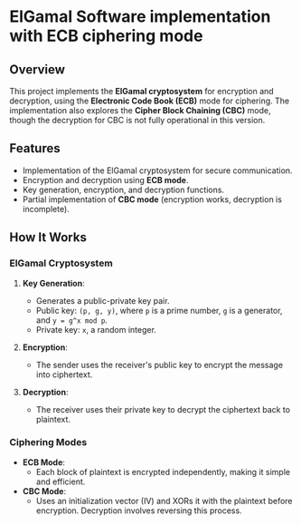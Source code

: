 #  ElGamal Software implementation with ECB ciphering mode

## Overview

This project implements the **ElGamal cryptosystem** for encryption and decryption, using the **Electronic Code Book (ECB)** mode for ciphering. The implementation also explores the **Cipher Block Chaining (CBC)** mode, though the decryption for CBC is not fully operational in this version.

## Features


- Implementation of the ElGamal cryptosystem for secure communication.
- Encryption and decryption using **ECB mode**.
- Key generation, encryption, and decryption functions.
- Partial implementation of **CBC mode** (encryption works, decryption is incomplete).

## How It Works

### ElGamal Cryptosystem

1. **Key Generation**:
   - Generates a public-private key pair.
   - Public key: `(p, g, y)`, where `p` is a prime number, `g` is a generator, and `y = g^x mod p`.
   - Private key: `x`, a random integer.

2. **Encryption**:
   - The sender uses the receiver's public key to encrypt the message into ciphertext.

3. **Decryption**:
   - The receiver uses their private key to decrypt the ciphertext back to plaintext.

### Ciphering Modes

- **ECB Mode**: 
  - Each block of plaintext is encrypted independently, making it simple and efficient.
- **CBC Mode**:
  - Uses an initialization vector (IV) and XORs it with the plaintext before encryption. Decryption involves reversing this process.


